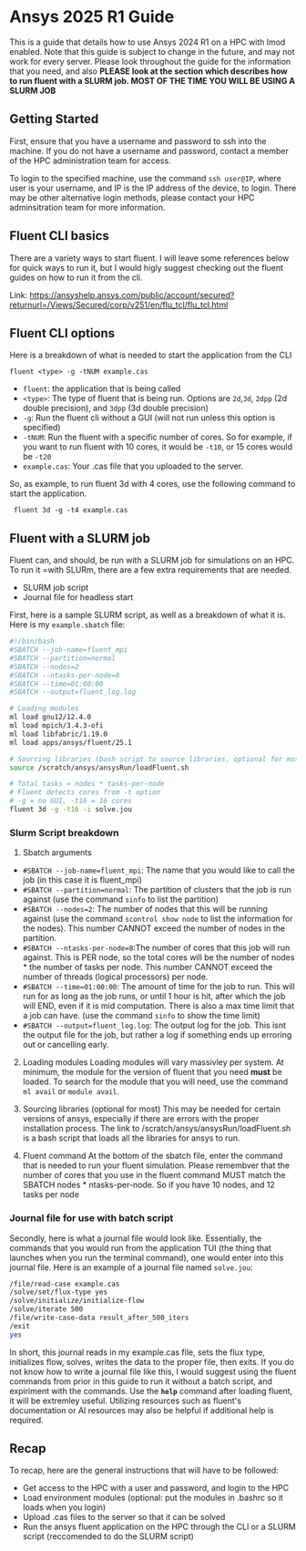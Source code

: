 # Ansys 2025 R1 Guide
This is a guide that details how to use Ansys 2024 R1 on a HPC with lmod enabled. Note that this guide is subject to change in the future, and may not work for every server. Please look throughout the guide for the information that you need, and also **PLEASE look at the section which describes how to run fluent with a SLURM job. MOST OF THE TIME YOU WILL BE USING A SLURM JOB**


## Getting Started
First, ensure that you have a username and password to ssh into the machine. If you do not have a username and password, contact a member of the HPC administration team for access. 

To login to the specified machine, use the command `ssh user@IP`, where user is your username, and IP is the IP address of the device, to login. There may be other alternative login methods, please contact your HPC adminsitration team for more information. 

## Fluent CLI basics
There are a variety ways to start fluent. I will leave some references below for quick ways to run it, but I would higly suggest checking out the fluent guides on how to run it from the cli.

Link: https://ansyshelp.ansys.com/public/account/secured?returnurl=/Views/Secured/corp/v251/en/flu_tcl/flu_tcl.html

## Fluent CLI options
Here is a breakdown of what is needed to start the application from the CLI

` fluent <type> -g -tNUM example.cas `

- `fluent`: the application that is being called
- `<type>`: The type of fluent that is being run. Options are `2d`,`3d`, `2dpp` (2d double precision), and `3dpp` (3d double precision)
- `-g`: Run the fluent cli without a GUI (will not run unless this option is specified)
- `-tNUM`: Run the fluent with a specific number of cores. So for example, if you want to run fluent with 10 cores, it would be `-t10`, or 15 cores would be `-t20`
- `example.cas`: Your .cas file that you uploaded to the server.

So, as example, to run fluent 3d with 4 cores, use the following command to start the application.

` fluent 3d -g -t4 example.cas`


## Fluent with a SLURM job
Fluent can, and should, be run with a SLURM job for simulations on an HPC. To run it =with SLURm, there are a few extra requirements that are needed.
- SLURM job script
- Journal file for headless start

First, here is a sample SLURM script, as well as a breakdown of what it is. Here is my `example.sbatch` file:

```bash
#!/bin/bash
#SBATCH --job-name=fluent_mpi
#SBATCH --partition=normal
#SBATCH --nodes=2
#SBATCH --ntasks-per-node=8
#SBATCH --time=01:00:00
#SBATCH --output=fluent_log.log

# Loading modules
ml load gnu12/12.4.0
ml load mpich/3.4.3-ofi
ml load libfabric/1.19.0
ml load apps/ansys/fluent/25.1

# Sourcing libraries (bash script to source libraries, optional for most) 
source /scratch/ansys/ansysRun/loadFluent.sh

# Total tasks = nodes * tasks-per-node
# Fluent detects cores from -t option
# -g = no GUI, -t16 = 16 cores
fluent 3d -g -t16 -i solve.jou
```
### Slurm Script breakdown

1. Sbatch arguments
- `#SBATCH --job-name=fluent_mpi`: The name that you would like to call the job (in this case it is fluent_mpi)
- `#SBATCH --partition=normal`: The partition of clusters that the job is run against (use the command `sinfo` to list the partition)
- `#SBATCH --nodes=2`: The number of nodes that this will be running against (use the command  `scontrol show node` to list the information for the nodes). This number CANNOT exceed the number of nodes in the partition. 
- `#SBATCH --ntasks-per-node=8`:The number of cores that this job will run against. This is PER node, so the total cores will be the number of nodes * the number of tasks per node. This number CANNOT exceed the number of threads (logical processors) per node. 
- `#SBATCH --time=01:00:00`: The amount of time for the job to run. This will run for as long as the job runs, or until 1 hour is hit, after which the job will END, even if it is mid computation. There is also a max time limit that a job can have. (use the command `sinfo` to show the time limit)
- `#SBATCH --output=fluent_log.log`: The output log for the job. This isnt the output file for the job, but rather a log if something ends up erroring out or cancelling early. 

2. Loading modules
Loading modules will vary massivley per system. At minimum, the module for the version of fluent that you need **must** be loaded. To search for the module that you will need, use the command `ml avail` or `module avail`.

3. Sourcing libraries (optional for most)
This may be needed for certain versions of ansys, especially if there are errors with the proper installation process. The link to /scratch/ansys/ansysRun/loadFluent.sh is a bash script that loads all the libraries for ansys to run. 

4. Fluent command 
At the bottom of the sbatch file, enter the command that is needed to run your fluent simulation. Please remembver that the number of cores that you use in the fluent command MUST match the SBATCH nodes * ntasks-per-node. So if you have 10 nodes, and 12 tasks per node 



### Journal file for use with batch script
Secondly, here is what a journal file would look like. Essentially, the commands that you would run from the application TUI (the thing that launches when you run the terminal command), one would enter into this journal file. Here is an example of a journal file named `solve.jou`:

```bash
/file/read-case example.cas
/solve/set/flux-type yes
/solve/initialize/initialize-flow
/solve/iterate 500
/file/write-case-data result_after_500_iters
/exit
yes
```
In short, this journal reads in my example.cas file, sets the flux type, initializes flow, solves, writes the data to the proper file, then exits. If you do not know how to write a journal file like this, I would suggest using the fluent commands from prior in this guide to run it without a batch script, and expiriment with the commands. Use the **`help`** command after loading fluent, it will be extremley useful. Utilizing resources such as fluent's documentation or AI resources may also be helpful if additional help is required. 


## Recap
To recap, here are the general instructions that will have to be followed:
- Get access to the HPC with a user and password, and login to the HPC
- Load environment modules (optional: put the modules in .bashrc so it loads when you login)
- Upload .cas files to the server so that it can be solved
- Run the ansys fluent application on the HPC through the CLI or a SLURM script (reccomended to do the SLURM script)

